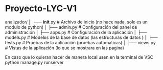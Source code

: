 # Proyecto-LYC-V1

analizador/
│   ├── __init__.py # Archivo de inicio (no hace nada, solo es un modulo de python)
│   ├── admin.py     # Configuración del panel de administración
│   ├── apps.py      # Configuración de la aplicación
│   ├── models.py    # Modelos de la base de datos (las estructuras de datos )
│   ├── tests.py     # Pruebas de la aplicación (pruebas automaticas)
│   ├── views.py     # Vistas de la aplicación (lo que se mostrara en las pagina)


En caso que lo quieran hacer de manera local usen en la terminal de VSC python manage.py runserver
